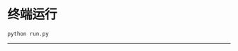 # 终端运行

```shell
python run.py
```
*******************************************************************************************************************************************************************************************************************************************************************************************************************************************************************************************************************************************************************************************************************************************************************************************************************************************************************************************************************************************************************************************************************************************************************************************************************************************************************************************************************